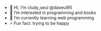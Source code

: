 - 👋 Hi, I’m cludy_seul @daseul95
- 👀 I’m interested in programming and books
- 🌱 I’m currently learning web programming
- ⚡ Fun fact: trying to be happy
